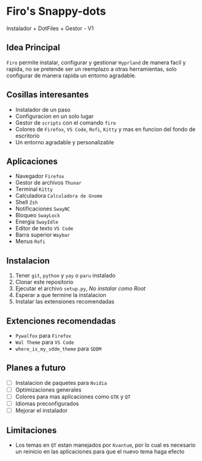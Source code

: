 # Firo's Snappy-dots

Instalador + DotFiles + Gestor - V1

## Idea Principal

```Firo``` permite instalar, configurar y gestionar ```Hyprland``` de manera facil y rapida, no se pretende ser un reemplazo a otras herramientas, solo configurar de manera rapida un entorno agradable.

## Cosillas interesantes

- Instalador de un paso
- Configuracion en un solo lugar
- Gestor de ```scripts``` con el comando ```firo```
- Colores de ```Firefox```, ```VS Code```, ```Rofi```, ```Kitty``` y mas en funcion del fondo de escritorio
- Un entorno agradable y personalizable

## Aplicaciones

- Navegador ```Firefox```
- Gestor de archivos ```Thunar```
- Terminal ```Kitty```
- Calculadora ```Calculadora de Gnome```
- Shell ```Zsh```
- Notificaciones ```SwayNC```
- Bloqueo ```SwayLock```
- Energia ```SwayIdle```
- Editor de texto ```VS Code```
- Barra superior ```Waybar```
- Menus ```Rofi```

## Instalacion

1. Tener ```git```, ```python``` y ```yay``` o ```paru``` instalado
2. Clonar este repositorio
3. Ejecutar el archivo ```setup.py```, *No instalar como Root*
4. Esperar a que termine la instalacion
5. Instalar las extensiones recomendadas

## Extenciones recomendadas

- ```Pywalfox``` para ```Firefox```
- ```Wal Theme``` para ```VS Code```
- ```where_is_my_sddm_theme``` para ```SDDM```

## Planes a futuro

- [ ] Instalacion de paquetes para ```Nvidia```
- [ ] Optimizaciones generales
- [ ] Colores para mas aplicaciones como ```GTK``` y ```QT```
- [ ] Idiomas preconfigurados
- [ ] Mejorar el instalador

## Limitaciones
- Los temas en ```QT``` estan manejados por ```Kvantum```, por lo cual es necesario un reinicio en las aplicaciones para que el nuevo tema haga efecto
